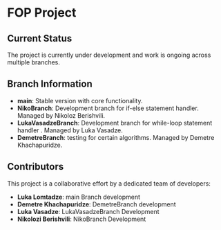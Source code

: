 # FOP Project

## Current Status
The project is currently under development and work is ongoing across multiple branches.

## Branch Information
- **main**: Stable version with core functionality.
- **NikoBranch**: Development branch for if-else statement handler. Managed by Nikoloz Berishvili.
- **LukaVasadzeBranch**: Development branch for while-loop statement handler . Managed by Luka Vasadze.
- **DemetreBranch**: testing for certain algorithms. Managed by Demetre Khachapuridze.

## Contributors
This project is a collaborative effort by a dedicated team of developers:
- **Luka Lomtadze**: main Branch development
- **Demetre Khachapuridze**: DemetreBranch development
- **Luka Vasadze**: LukaVasadzeBranch Development
- **Nikolozi Berishvili**: NikoBranch Development
